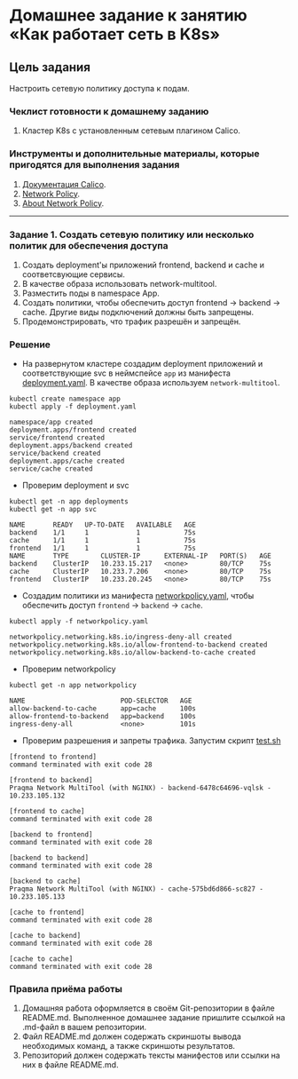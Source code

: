 # Домашнее задание к занятию «Как работает сеть в K8s»

## Цель задания

Настроить сетевую политику доступа к подам.

### Чеклист готовности к домашнему заданию

1. Кластер K8s с установленным сетевым плагином Calico.

### Инструменты и дополнительные материалы, которые пригодятся для выполнения задания

1. [Документация Calico](https://www.tigera.io/project-calico/).
2. [Network Policy](https://kubernetes.io/docs/concepts/services-networking/network-policies/).
3. [About Network Policy](https://docs.projectcalico.org/about/about-network-policy).

---

### Задание 1. Создать сетевую политику или несколько политик для обеспечения доступа

1. Создать deployment'ы приложений frontend, backend и cache и соответсвующие сервисы.
2. В качестве образа использовать network-multitool.
3. Разместить поды в namespace App.
4. Создать политики, чтобы обеспечить доступ frontend -> backend -> cache. Другие виды подключений должны быть запрещены.
5. Продемонстрировать, что трафик разрешён и запрещён.

### Решение

- На развернутом кластере создадим deployment приложений и соответствующие svc в неймспейсе `app` из манифеста [deployment.yaml](src/Deployment/deployment.yaml). В качестве образа используем `network-multitool`.

```shell
kubectl create namespace app
kubectl apply -f deployment.yaml
```

```text
namespace/app created
deployment.apps/frontend created
service/frontend created
deployment.apps/backend created
service/backend created
deployment.apps/cache created
service/cache created
```

- Проверим deployment и svc

```shell
kubectl get -n app deployments
kubectl get -n app svc
```

```text
NAME       READY   UP-TO-DATE   AVAILABLE   AGE
backend    1/1     1            1           75s
cache      1/1     1            1           75s
frontend   1/1     1            1           75s
NAME       TYPE        CLUSTER-IP      EXTERNAL-IP   PORT(S)   AGE
backend    ClusterIP   10.233.15.217   <none>        80/TCP    75s
cache      ClusterIP   10.233.7.206    <none>        80/TCP    75s
frontend   ClusterIP   10.233.20.245   <none>        80/TCP    75s
```

- Создадим политики из манифеста [networkpolicy.yaml](src/NetworkPolicy/networkpolicy.yaml), чтобы обеспечить доступ `frontend` -> `backend` -> `cache`.

```shell
kubectl apply -f networkpolicy.yaml
```

```text
networkpolicy.networking.k8s.io/ingress-deny-all created
networkpolicy.networking.k8s.io/allow-frontend-to-backend created
networkpolicy.networking.k8s.io/allow-backend-to-cache created
```

- Проверим networkpolicy

```shell
kubectl get -n app networkpolicy
```

```text
NAME                        POD-SELECTOR   AGE
allow-backend-to-cache      app=cache      100s
allow-frontend-to-backend   app=backend    100s
ingress-deny-all            <none>         101s
```

- Проверим разрешения и запреты трафика. Запустим скрипт [test.sh](src/test.sh)

```text
[frontend to frontend]
command terminated with exit code 28

[frontend to backend]
Praqma Network MultiTool (with NGINX) - backend-6478c64696-vqlsk - 10.233.105.132

[frontend to cache]
command terminated with exit code 28

[backend to frontend]
command terminated with exit code 28

[backend to backend]
command terminated with exit code 28

[backend to cache]
Praqma Network MultiTool (with NGINX) - cache-575bd6d866-sc827 - 10.233.105.133

[cache to frontend]
command terminated with exit code 28

[cache to backend]
command terminated with exit code 28

[cache to cache]
command terminated with exit code 28
```

### Правила приёма работы

1. Домашняя работа оформляется в своём Git-репозитории в файле README.md. Выполненное домашнее задание пришлите ссылкой на .md-файл в вашем репозитории.
2. Файл README.md должен содержать скриншоты вывода необходимых команд, а также скриншоты результатов.
3. Репозиторий должен содержать тексты манифестов или ссылки на них в файле README.md.

